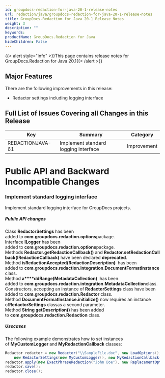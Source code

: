 ```yaml
---
id: groupdocs-redaction-for-java-20-1-release-notes
url: redaction/java/groupdocs-redaction-for-java-20-1-release-notes
title: GroupDocs.Redaction for Java 20.1 Release Notes
weight: 3
description: ""
keywords: 
productName: GroupDocs.Redaction for Java
hideChildren: False
---
```

{{< alert style="info" >}}This page contains release notes for GroupDocs.Redaction for Java 20.1{{< /alert >}}

## Major Features

There are the following improvements in this release:

*   Redactor settings including logging interface

## Full List of Issues Covering all Changes in this Release

| Key | Summary | Category |
| --- | --- | --- |
| REDACTIONJAVA-61 | Implement standard logging interface | Improvement |

# Public API and Backward Incompatible Changes

### Implement standard logging interface

Implement standard logging interface for GroupDocs projects.

##### Public API changes   

Class **RedactorSettings** has been added to **com.groupdocs.redaction.options**package.  
Interface **ILogger** has been added to **com.groupdocs.redaction.options**package.  
Methods **Redactor.getRedactionCallback()** and **Redactor.setRedactionCallback(IRedactionCallback)** have been declared **deprecated**.  
Method **isRedactionAccepted(RedactionDescription)**  has been added to **com.groupdocs.redaction.integration.DocumentFormatInstance**class.  
Method **a****ddRange(MetadataCollection)**  has been added to **com.groupdocs.redaction.integration.MetadataCollection**class.  
Constructors, accepting an instance of **RedactorSettings** class have been added to **com.groupdocs.redaction.Redactor** class.  
Method **DocumentFormatInstance.initialize()** now requires an instance of**RedactorSettings** classas a second parameter.  
Method **String getDescription()** has been added to **com.groupdocs.redaction.Redaction** class.  
  

##### Usecases

The following example demonstrates how to set instances of **MyCustomLogger** and **MyRedactionCallback** classes:



```java
Redactor redactor = new Redactor("\\SampleFile.doc", new LoadOptions(), 
	new RedactorSettings(new MyCustomLogger(), new MyRedactionCallback())))
redactor.apply(new ExactPhraseRedaction("John Doe"), new ReplacementOptions(Color.RED));
redactor.save();
redactor.close();
```
